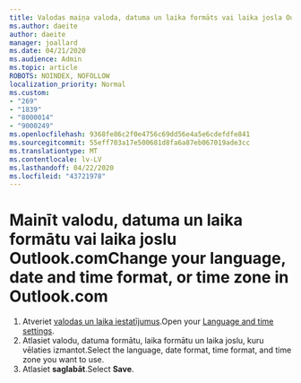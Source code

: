 ```yaml
---
title: Valodas maiņa valoda, datuma un laika formāts vai laika josla Outlook.com
ms.author: daeite
author: daeite
manager: joallard
ms.date: 04/21/2020
ms.audience: Admin
ms.topic: article
ROBOTS: NOINDEX, NOFOLLOW
localization_priority: Normal
ms.custom:
- "269"
- "1839"
- "8000014"
- "9000249"
ms.openlocfilehash: 9368fe86c2f0e4756c69dd56e4a5e6cdefdfe841
ms.sourcegitcommit: 55eff703a17e500681d8fa6a87eb067019ade3cc
ms.translationtype: MT
ms.contentlocale: lv-LV
ms.lasthandoff: 04/22/2020
ms.locfileid: "43721978"
---
```

# <a name="change-your-language-date-and-time-format-or-time-zone-in-outlookcom"></a><span data-ttu-id="b16c2-102">Mainīt valodu, datuma un laika formātu vai laika joslu Outlook.com</span><span class="sxs-lookup"><span data-stu-id="b16c2-102">Change your language, date and time format, or time zone in Outlook.com</span></span>

1. <span data-ttu-id="b16c2-103">Atveriet [valodas un laika iestatījumus](https://go.microsoft.com/fwlink/?linkid=2085505).</span><span class="sxs-lookup"><span data-stu-id="b16c2-103">Open your [Language and time settings](https://go.microsoft.com/fwlink/?linkid=2085505).</span></span>
1. <span data-ttu-id="b16c2-104">Atlasiet valodu, datuma formātu, laika formātu un laika joslu, kuru vēlaties izmantot.</span><span class="sxs-lookup"><span data-stu-id="b16c2-104">Select the language, date format, time format, and time zone you want to use.</span></span>
1. <span data-ttu-id="b16c2-105">Atlasiet **saglabāt**.</span><span class="sxs-lookup"><span data-stu-id="b16c2-105">Select **Save**.</span></span>